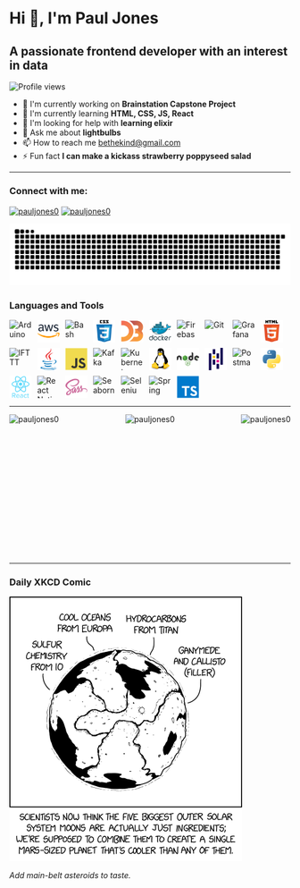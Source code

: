 # Hi 👋, I'm Paul Jones

## A passionate frontend developer with an interest in data

![Profile views](https://komarev.com/ghpvc/?username=pauljones0&label=Profile%20views&color=0e75b6&style=flat)

- 🔭 I'm currently working on **Brainstation Capstone Project**
- 🌱 I'm currently learning **HTML, CSS, JS, React**
- 🤝 I'm looking for help with **learning elixir**
- 💬 Ask me about **lightbulbs**
- 📫 How to reach me <bethekind@gmail.com>
- ⚡ Fun fact **I can make a kickass strawberry poppyseed salad**

---
<h3 align="left">Connect with me:</h3>
<p align="left">
<a href="https://linkedin.com/in/pauljones0" target="blank"><img align="center" src="https://raw.githubusercontent.com/rahuldkjain/github-profile-readme-generator/master/src/images/icons/Social/linked-in-alt.svg" alt="pauljones0" height="30" width="40" /></a>
<a href="https://kaggle.com/pauljones0" target="blank"><img align="center" src="https://raw.githubusercontent.com/rahuldkjain/github-profile-readme-generator/master/src/images/icons/Social/kaggle.svg" alt="pauljones0" height="30" width="40" /></a>
</p>

<picture>
  <source media="(prefers-color-scheme: dark)" srcset="https://raw.githubusercontent.com/pauljones0/pauljones0/output/github-contribution-grid-snake-dark.svg" />
  <source media="(prefers-color-scheme: light)" srcset="https://raw.githubusercontent.com/pauljones0/pauljones0/output/github-contribution-grid-snake.svg" />
  <img alt="github-snake" src="https://raw.githubusercontent.com/pauljones0/pauljones0/output/github-contribution-grid-snake.svg" />
</picture>

### Languages and Tools

<div style="display: flex; flex-wrap: wrap; gap: 10px;">
  <img src="https://cdn.worldvectorlogo.com/logos/arduino-1.svg" alt="Arduino" width="40" height="40"/>
  <img src="https://raw.githubusercontent.com/devicons/devicon/master/icons/amazonwebservices/amazonwebservices-original-wordmark.svg" alt="AWS" width="40" height="40"/>
  <img src="https://www.vectorlogo.zone/logos/gnu_bash/gnu_bash-icon.svg" alt="Bash" width="40" height="40"/>
  <img src="https://raw.githubusercontent.com/devicons/devicon/master/icons/css3/css3-original-wordmark.svg" alt="CSS3" width="40" height="40"/>
  <img src="https://raw.githubusercontent.com/devicons/devicon/master/icons/d3js/d3js-original.svg" alt="D3.js" width="40" height="40"/>
  <img src="https://raw.githubusercontent.com/devicons/devicon/master/icons/docker/docker-original-wordmark.svg" alt="Docker" width="40" height="40"/>
  <img src="https://www.vectorlogo.zone/logos/firebase/firebase-icon.svg" alt="Firebase" width="40" height="40"/>
  <img src="https://www.vectorlogo.zone/logos/git-scm/git-scm-icon.svg" alt="Git" width="40" height="40"/>
  <img src="https://www.vectorlogo.zone/logos/grafana/grafana-icon.svg" alt="Grafana" width="40" height="40"/>
  <img src="https://raw.githubusercontent.com/devicons/devicon/master/icons/html5/html5-original-wordmark.svg" alt="HTML5" width="40" height="40"/>
  <img src="https://www.vectorlogo.zone/logos/ifttt/ifttt-ar21.svg" alt="IFTTT" width="40" height="40"/>
  <img src="https://raw.githubusercontent.com/devicons/devicon/master/icons/java/java-original.svg" alt="Java" width="40" height="40"/>
  <img src="https://raw.githubusercontent.com/devicons/devicon/master/icons/javascript/javascript-original.svg" alt="JavaScript" width="40" height="40"/>
  <img src="https://www.vectorlogo.zone/logos/apache_kafka/apache_kafka-icon.svg" alt="Kafka" width="40" height="40"/>
  <img src="https://www.vectorlogo.zone/logos/kubernetes/kubernetes-icon.svg" alt="Kubernetes" width="40" height="40"/>
  <img src="https://raw.githubusercontent.com/devicons/devicon/master/icons/linux/linux-original.svg" alt="Linux" width="40" height="40"/>
  <img src="https://raw.githubusercontent.com/devicons/devicon/master/icons/nodejs/nodejs-original-wordmark.svg" alt="Node.js" width="40" height="40"/>
  <img src="https://raw.githubusercontent.com/devicons/devicon/2ae2a900d2f041da66e950e4d48052658d850630/icons/pandas/pandas-original.svg" alt="Pandas" width="40" height="40"/>
  <img src="https://www.vectorlogo.zone/logos/getpostman/getpostman-icon.svg" alt="Postman" width="40" height="40"/>
  <img src="https://raw.githubusercontent.com/devicons/devicon/master/icons/python/python-original.svg" alt="Python" width="40" height="40"/>
  <img src="https://raw.githubusercontent.com/devicons/devicon/master/icons/react/react-original-wordmark.svg" alt="React" width="40" height="40"/>
  <img src="https://reactnative.dev/img/header_logo.svg" alt="React Native" width="40" height="40"/>
  <img src="https://raw.githubusercontent.com/devicons/devicon/master/icons/sass/sass-original.svg" alt="Sass" width="40" height="40"/>
  <img src="https://seaborn.pydata.org/_images/logo-mark-lightbg.svg" alt="Seaborn" width="40" height="40"/>
  <img src="https://raw.githubusercontent.com/detain/svg-logos/780f25886640cef088af994181646db2f6b1a3f8/svg/selenium-logo.svg" alt="Selenium" width="40" height="40"/>
  <img src="https://www.vectorlogo.zone/logos/springio/springio-icon.svg" alt="Spring" width="40" height="40"/>
  <img src="https://raw.githubusercontent.com/devicons/devicon/master/icons/typescript/typescript-original.svg" alt="TypeScript" width="40" height="40"/>
</div>

---

<div style="display: flex; flex-wrap: wrap; justify-content: space-between; align-items: stretch; gap: 10px;">
  <img height=190 style="object-fit: contain;" src="https://github-readme-stats.vercel.app/api/top-langs?username=pauljones0&show_icons=true&locale=en&layout=compact&theme=prussian&border_radius=15&hide_border=true" alt="pauljones0" />
  <img height=190 style="object-fit: contain;" src="https://github-readme-streak-stats.herokuapp.com/?user=pauljones0&theme=prussian&border_radius=15&hide_border=true" alt="pauljones0" />
  <img height=252 style="object-fit: contain;" src="https://github-readme-stats.vercel.app/api/wakatime?username=pauljones0&theme=prussian&border_radius=15&hide_border=true" alt="pauljones0" />
</div>

---

### Daily XKCD Comic

![Daily XKCD Comic](https://raw.githubusercontent.com/pauljones0/pauljones0/main/.github/xkcd/XKCD_daily.png)

*<!-- XKCD_ALT_TEXT_START -->Add main-belt asteroids to taste.<!-- XKCD_ALT_TEXT_END -->*
